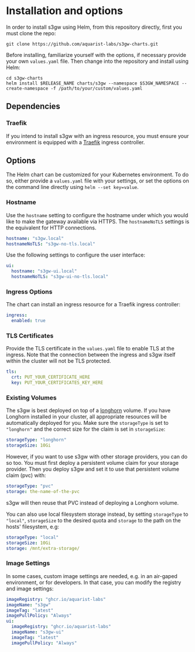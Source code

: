 # Installation and options

In order to install s3gw using Helm, from this repository directly, first you
must clone the repo:

    git clone https://github.com/aquarist-labs/s3gw-charts.git

Before installing, familiarize yourself with the options, if necessary provide
your own `values.yaml` file.
Then change into the repository and install using Helm:

    cd s3gw-charts
    helm install $RELEASE_NAME charts/s3gw --namespace $S3GW_NAMESPACE --create-namespace -f /path/to/your/custom/values.yaml

## Dependencies

### Traefik

If you intend to install s3gw with an ingress resource, you must ensure your environment is
equipped with a [Traefik](https://helm.traefik.io/traefik) ingress controller.

## Options

The Helm chart can be customized for your Kubernetes environment. To do so,
either provide a `values.yaml` file with your settings, or set the options on
the command line directly using `helm --set key=value`.

### Hostname

Use the `hostname` setting to configure the hostname under which you would like
to make the gateway available via HTTPS. The `hostnameNoTLS` settings is the
equivalent for HTTP connections.

```yaml
hostname: "s3gw.local"
hostnameNoTLS: "s3gw-no-tls.local"
```

Use the following settings to configure the user interface:

```yaml
ui:
  hostname: "s3gw-ui.local"
  hostnameNoTLS: "s3gw-ui-no-tls.local"
```

### Ingress Options

The chart can install an ingress resource for a Traefik ingress controller:
```yaml
ingress:
  enabled: true
```

### TLS Certificates

Provide the TLS certificate in the `values.yaml` file to enable TLS at the
ingress.
Note that the connection between the ingress and s3gw itself within the cluster
will not be TLS protected.

```yaml
tls:
  crt: PUT_YOUR_CERTIFICATE_HERE
  key: PUT_YOUR_CERTIFICATES_KEY_HERE
```

### Existing Volumes

The s3gw is best deployed on top of a [longhorn](https://longhorn.io) volume. If
you have Longhorn installed in your cluster, all appropriate resources will be
automatically deployed for you.
Make sure the `storageType` is set to `"longhorn"` and the correct size for the
claim is set in `storageSize`:

```yaml
storageType: "longhorn"
storageSize: 10Gi
```

However, if you want to use s3gw with other storage providers, you can do so too.
You must first deploy a persistent volume claim for your storage provider. Then
you deploy s3gw and set it to use that persistent volume claim (pvc) with:

```yaml
storageType: "pvc"
storage: the-name-of-the-pvc
```

s3gw will then reuse that PVC instead of deploying a Longhorn volume.

You can also use local filesystem storage instead, by setting `storageType` to
`"local"`, `storageSize` to the desired quota and `storage` to the path on the
hosts' filesystem, e.g:

```yaml
storageType: "local"
storageSize: 10Gi
storage: /mnt/extra-storage/
```

### Image Settings

In some cases, custom image settings are needed, e.g. in an air-gaped
environment, or for developers. In that case, you can modify the registry and
image settings:

```yaml
imageRegistry: "ghcr.io/aquarist-labs"
imageName: "s3gw"
imageTag: "latest"
imagePullPolicy: "Always"
ui:
  imageRegistry: "ghcr.io/aquarist-labs"
  imageName: "s3gw-ui"
  imageTag: "latest"
  imagePullPolicy: "Always"
```
